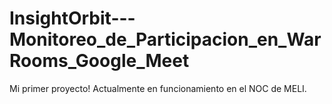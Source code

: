 # InsightOrbit---Monitoreo_de_Participacion_en_WarRooms_Google_Meet
Mi primer proyecto! Actualmente en funcionamiento en el NOC de MELI.
